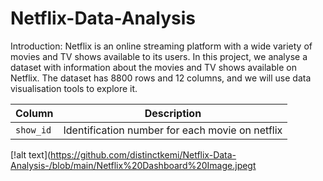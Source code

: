 # Netflix-Data-Analysis
Introduction: 
Netflix is an online streaming platform with a wide variety of movies and TV shows available to its users. In this project, we analyse a dataset with information about the movies and TV shows available on Netflix. The dataset has 8800 rows and 12 columns, and we will use data visualisation tools to explore it.

|Column |Description |
|--------|-------------|
|`show_id`| Identification number for each movie on netflix



[!alt text](https://github.com/distinctkemi/Netflix-Data-Analysis-/blob/main/Netflix%20Dashboard%20Image.jpegt
